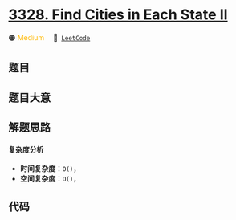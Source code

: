 # [3328. Find Cities in Each State II](https://leetcode.com/problems/find-cities-in-each-state-ii)

🟠 <font color=#ffb800>Medium</font>&emsp; 🔗&ensp;[`LeetCode`](https://leetcode.com/problems/find-cities-in-each-state-ii)

## 题目




## 题目大意




## 解题思路

#### 复杂度分析

- **时间复杂度**：`O()`，
- **空间复杂度**：`O()`，

## 代码

```javascript

```